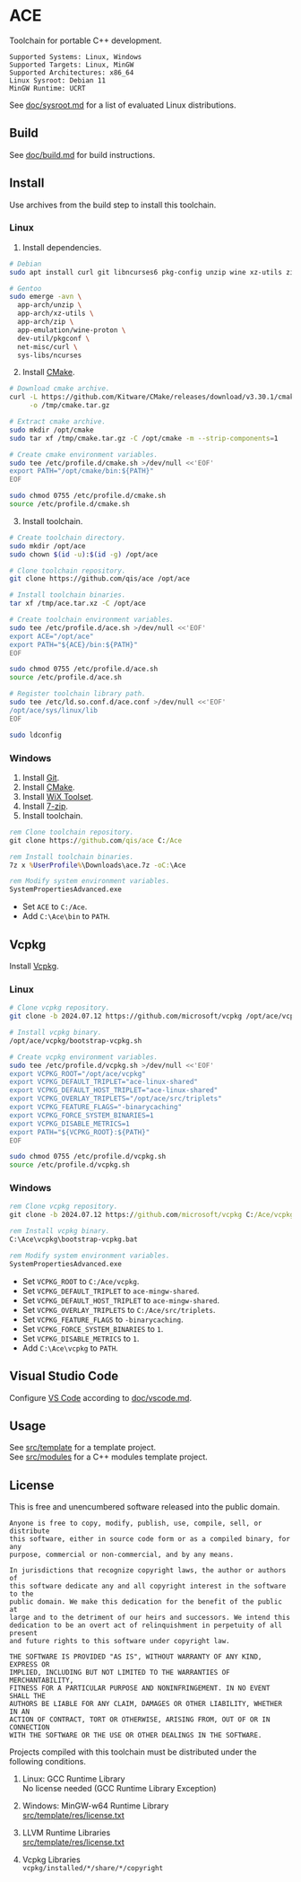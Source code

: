 # ACE
Toolchain for portable C++ development.

```
Supported Systems: Linux, Windows
Supported Targets: Linux, MinGW
Supported Architectures: x86_64
Linux Sysroot: Debian 11
MinGW Runtime: UCRT
```

See [doc/sysroot.md](doc/sysroot.md) for a list of evaluated Linux distributions.

## Build
See [doc/build.md](doc/build.md) for build instructions.

## Install
Use archives from the build step to install this toolchain.

### Linux
1. Install dependencies.

```sh
# Debian
sudo apt install curl git libncurses6 pkg-config unzip wine xz-utils zip

# Gentoo
sudo emerge -avn \
  app-arch/unzip \
  app-arch/xz-utils \
  app-arch/zip \
  app-emulation/wine-proton \
  dev-util/pkgconf \
  net-misc/curl \
  sys-libs/ncurses
```

2. Install [CMake][cmk].

```sh
# Download cmake archive.
curl -L https://github.com/Kitware/CMake/releases/download/v3.30.1/cmake-3.30.1-linux-x86_64.tar.gz \
     -o /tmp/cmake.tar.gz

# Extract cmake archive.
sudo mkdir /opt/cmake
sudo tar xf /tmp/cmake.tar.gz -C /opt/cmake -m --strip-components=1

# Create cmake environment variables.
sudo tee /etc/profile.d/cmake.sh >/dev/null <<'EOF'
export PATH="/opt/cmake/bin:${PATH}"
EOF

sudo chmod 0755 /etc/profile.d/cmake.sh
source /etc/profile.d/cmake.sh
```

3. Install toolchain.

```sh
# Create toolchain directory.
sudo mkdir /opt/ace
sudo chown $(id -u):$(id -g) /opt/ace

# Clone toolchain repository.
git clone https://github.com/qis/ace /opt/ace

# Install toolchain binaries.
tar xf /tmp/ace.tar.xz -C /opt/ace

# Create toolchain environment variables.
sudo tee /etc/profile.d/ace.sh >/dev/null <<'EOF'
export ACE="/opt/ace"
export PATH="${ACE}/bin:${PATH}"
EOF

sudo chmod 0755 /etc/profile.d/ace.sh
source /etc/profile.d/ace.sh

# Register toolchain library path.
sudo tee /etc/ld.so.conf.d/ace.conf >/dev/null <<'EOF'
/opt/ace/sys/linux/lib
EOF

sudo ldconfig
```

### Windows
1. Install [Git][git].
2. Install [CMake][cmk].
3. Install [WiX Toolset][wix].
4. Install [7-zip][zip].
5. Install toolchain.

```bat
rem Clone toolchain repository.
git clone https://github.com/qis/ace C:/Ace

rem Install toolchain binaries.
7z x %UserProfile%\Downloads\ace.7z -oC:\Ace

rem Modify system environment variables.
SystemPropertiesAdvanced.exe
```

* Set `ACE` to `C:/Ace`.
* Add `C:\Ace\bin` to `PATH`.

## Vcpkg
Install [Vcpkg][pkg].

### Linux

```sh
# Clone vcpkg repository.
git clone -b 2024.07.12 https://github.com/microsoft/vcpkg /opt/ace/vcpkg

# Install vcpkg binary.
/opt/ace/vcpkg/bootstrap-vcpkg.sh

# Create vcpkg environment variables.
sudo tee /etc/profile.d/vcpkg.sh >/dev/null <<'EOF'
export VCPKG_ROOT="/opt/ace/vcpkg"
export VCPKG_DEFAULT_TRIPLET="ace-linux-shared"
export VCPKG_DEFAULT_HOST_TRIPLET="ace-linux-shared"
export VCPKG_OVERLAY_TRIPLETS="/opt/ace/src/triplets"
export VCPKG_FEATURE_FLAGS="-binarycaching"
export VCPKG_FORCE_SYSTEM_BINARIES=1
export VCPKG_DISABLE_METRICS=1
export PATH="${VCPKG_ROOT}:${PATH}"
EOF

sudo chmod 0755 /etc/profile.d/vcpkg.sh
source /etc/profile.d/vcpkg.sh
```

### Windows

```bat
rem Clone vcpkg repository.
git clone -b 2024.07.12 https://github.com/microsoft/vcpkg C:/Ace/vcpkg

rem Install vcpkg binary.
C:\Ace\vcpkg\bootstrap-vcpkg.bat

rem Modify system environment variables.
SystemPropertiesAdvanced.exe
```

* Set `VCPKG_ROOT` to `C:/Ace/vcpkg`.
* Set `VCPKG_DEFAULT_TRIPLET` to `ace-mingw-shared`.
* Set `VCPKG_DEFAULT_HOST_TRIPLET` to `ace-mingw-shared`.
* Set `VCPKG_OVERLAY_TRIPLETS` to `C:/Ace/src/triplets`.
* Set `VCPKG_FEATURE_FLAGS` to `-binarycaching`.
* Set `VCPKG_FORCE_SYSTEM_BINARIES` to `1`.
* Set `VCPKG_DISABLE_METRICS` to `1`.
* Add `C:\Ace\vcpkg` to `PATH`.

## Visual Studio Code
Configure [VS Code][vsc] according to [doc/vscode.md](doc/vscode.md).

## Usage
See [src/template](src/template) for a template project.<br/>
See [src/modules](src/modules) for a C++ modules template project.

## License
This is free and unencumbered software released into the public domain.

```
Anyone is free to copy, modify, publish, use, compile, sell, or distribute
this software, either in source code form or as a compiled binary, for any
purpose, commercial or non-commercial, and by any means.

In jurisdictions that recognize copyright laws, the author or authors of
this software dedicate any and all copyright interest in the software to the
public domain. We make this dedication for the benefit of the public at
large and to the detriment of our heirs and successors. We intend this
dedication to be an overt act of relinquishment in perpetuity of all present
and future rights to this software under copyright law.

THE SOFTWARE IS PROVIDED "AS IS", WITHOUT WARRANTY OF ANY KIND, EXPRESS OR
IMPLIED, INCLUDING BUT NOT LIMITED TO THE WARRANTIES OF MERCHANTABILITY,
FITNESS FOR A PARTICULAR PURPOSE AND NONINFRINGEMENT. IN NO EVENT SHALL THE
AUTHORS BE LIABLE FOR ANY CLAIM, DAMAGES OR OTHER LIABILITY, WHETHER IN AN
ACTION OF CONTRACT, TORT OR OTHERWISE, ARISING FROM, OUT OF OR IN CONNECTION
WITH THE SOFTWARE OR THE USE OR OTHER DEALINGS IN THE SOFTWARE.
```

Projects compiled with this toolchain must be distributed under the following conditions.

1. Linux: GCC Runtime Library<br/>
   No license needed (GCC Runtime Library Exception)

2. Windows: MinGW-w64 Runtime Library<br/>
   [src/template/res/license.txt](src/template/res/license.txt)

3. LLVM Runtime Libraries<br/>
   [src/template/res/license.txt](src/template/res/license.txt)

4. Vcpkg Libraries<br/>
   `vcpkg/installed/*/share/*/copyright`

[git]: https://git-scm.com/
[cmk]: https://cmake.org/download/
[wix]: https://github.com/wixtoolset/wix3/releases
[vsc]: https://code.visualstudio.com/
[zip]: https://www.7-zip.org/
[pkg]: https://vcpkg.io/
